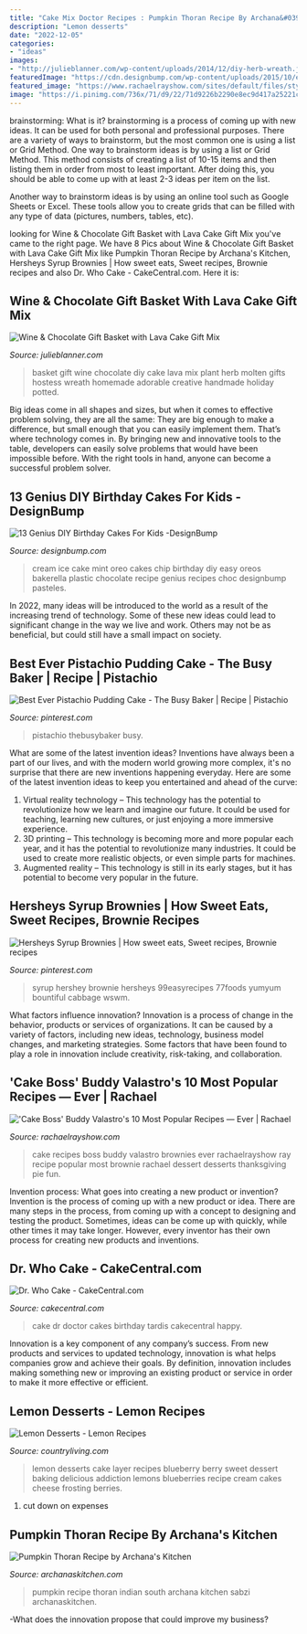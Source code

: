 ```yaml
---
title: "Cake Mix Doctor Recipes : Pumpkin Thoran Recipe By Archana&#039;s Kitchen"
description: "Lemon desserts"
date: "2022-12-05"
categories:
- "ideas"
images:
- "http://julieblanner.com/wp-content/uploads/2014/12/diy-herb-wreath.jpg"
featuredImage: "https://cdn.designbump.com/wp-content/uploads/2015/10/enhanced-339-1443029743-3.jpg"
featured_image: "https://www.rachaelrayshow.com/sites/default/files/styles/1280x720/public/images/2015-05/1e81d9ddb81fa08481c942a7f794300e.jpg?itok=OgfycqiZ"
image: "https://i.pinimg.com/736x/71/d9/22/71d9226b2290e8ec9d417a25221c9f17.jpg"
---
```



brainstorming: What is it?
brainstorming is a process of coming up with new ideas. It can be used for both personal and professional purposes. There are a variety of ways to brainstorm, but the most common one is using a list or Grid Method.
One way to brainstorm ideas is by using a list or Grid Method. This method consists of creating a list of 10-15 items and then listing them in order from most to least important. After doing this, you should be able to come up with at least 2-3 ideas per item on the list.

Another way to brainstorm ideas is by using an online tool such as Google Sheets or Excel. These tools allow you to create grids that can be filled with any type of data (pictures, numbers, tables, etc).

	

		
looking for Wine &amp; Chocolate Gift Basket with Lava Cake Gift Mix you've came to the right page. We have 8 Pics about Wine &amp; Chocolate Gift Basket with Lava Cake Gift Mix like Pumpkin Thoran Recipe by Archana&#039;s Kitchen, Hersheys Syrup Brownies | How sweet eats, Sweet recipes, Brownie recipes and also Dr. Who Cake - CakeCentral.com. Here it is:
		
    
## Wine &amp; Chocolate Gift Basket With Lava Cake Gift Mix

<img loading=lazy src="http://julieblanner.com/wp-content/uploads/2014/12/diy-herb-wreath.jpg" onerror="this.onerror=null;this.src='https://tse3.mm.bing.net/th?id=OIP.Rlei9Bw1n_CtaMFOtn0_yQHaLH&amp;pid=15.1';" alt="Wine &amp; Chocolate Gift Basket with Lava Cake Gift Mix">

_Source: julieblanner.com_

>basket gift wine chocolate diy cake lava mix plant herb molten gifts hostess wreath homemade adorable creative handmade holiday potted. 

	

Big ideas come in all shapes and sizes, but when it comes to effective problem solving, they are all the same: They are big enough to make a difference, but small enough that you can easily implement them. That’s where technology comes in. By bringing new and innovative tools to the table, developers can easily solve problems that would have been impossible before. With the right tools in hand, anyone can become a successful problem solver.

    
## 13 Genius DIY Birthday Cakes For Kids -DesignBump

<img loading=lazy src="https://cdn.designbump.com/wp-content/uploads/2015/10/enhanced-339-1443029743-3.jpg" onerror="this.onerror=null;this.src='https://tse1.mm.bing.net/th?id=OIP.1mYawzJjrSsLkFL9vJWLIQHaJ4&amp;pid=15.1';" alt="13 Genius DIY Birthday Cakes For Kids -DesignBump">

_Source: designbump.com_

>cream ice cake mint oreo cakes chip birthday diy easy oreos bakerella plastic chocolate recipe genius recipes choc designbump pasteles. 

	

In 2022, many ideas will be introduced to the world as a result of the increasing trend of technology. Some of these new ideas could lead to significant change in the way we live and work. Others may not be as beneficial, but could still have a small impact on society.

    
## Best Ever Pistachio Pudding Cake - The Busy Baker | Recipe | Pistachio

<img loading=lazy src="https://i.pinimg.com/736x/71/d9/22/71d9226b2290e8ec9d417a25221c9f17.jpg" onerror="this.onerror=null;this.src='https://tse2.mm.bing.net/th?id=OIP.PhLJXioZG7GIR43icxemvAHaLG&amp;pid=15.1';" alt="Best Ever Pistachio Pudding Cake - The Busy Baker | Recipe | Pistachio">

_Source: pinterest.com_

>pistachio thebusybaker busy. 

	

What are some of the latest invention ideas?
Inventions have always been a part of our lives, and with the modern world growing more complex, it's no surprise that there are new inventions happening everyday. Here are some of the latest invention ideas to keep you entertained and ahead of the curve: 
1. Virtual reality technology – This technology has the potential to revolutionize how we learn and imagine our future. It could be used for teaching, learning new cultures, or just enjoying a more immersive experience. 
2. 3D printing – This technology is becoming more and more popular each year, and it has the potential to revolutionize many industries. It could be used to create more realistic objects, or even simple parts for machines. 
3. Augmented reality – This technology is still in its early stages, but it has potential to become very popular in the future.

    
## Hersheys Syrup Brownies | How Sweet Eats, Sweet Recipes, Brownie Recipes

<img loading=lazy src="https://i.pinimg.com/736x/14/34/08/1434084dc83c429630f47446774011b1.jpg" onerror="this.onerror=null;this.src='https://tse3.mm.bing.net/th?id=OIP.dybPYJG9Sx19alP03_PZ6AHaJ4&amp;pid=15.1';" alt="Hersheys Syrup Brownies | How sweet eats, Sweet recipes, Brownie recipes">

_Source: pinterest.com_

>syrup hershey brownie hersheys 99easyrecipes 77foods yumyum bountiful cabbage wswm. 

	

What factors influence innovation?
Innovation is a process of change in the behavior, products or services of organizations. It can be caused by a variety of factors, including new ideas, technology, business model changes, and marketing strategies.
Some factors that have been found to play a role in innovation include creativity, risk-taking, and collaboration.

    
## &#039;Cake Boss&#039; Buddy Valastro&#039;s 10 Most Popular Recipes — Ever | Rachael

<img loading=lazy src="https://www.rachaelrayshow.com/sites/default/files/styles/1280x720/public/images/2015-05/1e81d9ddb81fa08481c942a7f794300e.jpg?itok=OgfycqiZ" onerror="this.onerror=null;this.src='https://tse3.mm.bing.net/th?id=OIP.LNlZ7BgFPoYMQftsTRBAhwHaEK&amp;pid=15.1';" alt="&#039;Cake Boss&#039; Buddy Valastro&#039;s 10 Most Popular Recipes — Ever | Rachael">

_Source: rachaelrayshow.com_

>cake recipes boss buddy valastro brownies ever rachaelrayshow ray recipe popular most brownie rachael dessert desserts thanksgiving pie fun. 

	

Invention process: What goes into creating a new product or invention?
Invention is the process of coming up with a new product or idea. There are many steps in the process, from coming up with a concept to designing and testing the product. Sometimes, ideas can be come up with quickly, while other times it may take longer. However, every inventor has their own process for creating new products and inventions.

    
## Dr. Who Cake - CakeCentral.com

<img loading=lazy src="https://cdn001.cakecentral.com/gallery/2015/08/900_Co01NYJeF6-dr-who-cake.jpg" onerror="this.onerror=null;this.src='https://tse4.mm.bing.net/th?id=OIP.Jcg8xdNbhnYV5eSqkJ_NggHaJ4&amp;pid=15.1';" alt="Dr. Who Cake - CakeCentral.com">

_Source: cakecentral.com_

>cake dr doctor cakes birthday tardis cakecentral happy. 

	

Innovation is a key component of any company’s success. From new products and services to updated technology, innovation is what helps companies grow and achieve their goals. By definition, innovation includes making something new or improving an existing product or service in order to make it more effective or efficient.

    
## Lemon Desserts - Lemon Recipes

<img loading=lazy src="http://clv.h-cdn.co/assets/15/14/sallys-baking-addiction-delicious-lemon-blueberry-layer-cake_1.jpg" onerror="this.onerror=null;this.src='https://tse3.mm.bing.net/th?id=OIP.GWiYiW2HZZqIj-ge6Wt7gAHaLi&amp;pid=15.1';" alt="Lemon Desserts - Lemon Recipes">

_Source: countryliving.com_

>lemon desserts cake layer recipes blueberry berry sweet dessert baking delicious addiction lemons blueberries recipe cream cakes cheese frosting berries. 

	

1. cut down on expenses

    
## Pumpkin Thoran Recipe By Archana&#039;s Kitchen

<img loading=lazy src="https://www.archanaskitchen.com/images/archanaskitchen/0-Affiliate-Articles/Pumpkin_Thoran_Recipe_3.jpg" onerror="this.onerror=null;this.src='https://tse4.mm.bing.net/th?id=OIP.mecJApYp6SWwgRXulWPOEAHaJ3&amp;pid=15.1';" alt="Pumpkin Thoran Recipe by Archana&#039;s Kitchen">

_Source: archanaskitchen.com_

>pumpkin recipe thoran indian south archana kitchen sabzi archanaskitchen. 

	

-What does the innovation propose that could improve my business?

